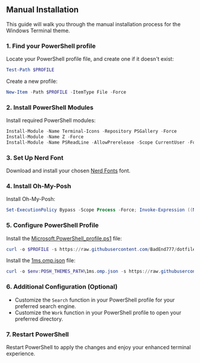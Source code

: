 ## Manual Installation

This guide will walk you through the manual installation process for the Windows Terminal theme.

### 1. Find your PowerShell profile

Locate your PowerShell profile file, and create one if it doesn't exist:

```powershell
Test-Path $PROFILE
```

Create a new profile:

```powershell
New-Item -Path $PROFILE -ItemType File -Force
```

### 2. Install PowerShell Modules

Install required PowerShell modules:

```powershell
Install-Module -Name Terminal-Icons -Repository PSGallery -Force
Install-Module -Name Z -Force
Install-Module -Name PSReadLine -AllowPrerelease -Scope CurrentUser -Force -SkipPublisherCheck
```

### 3. Set Up Nerd Font

Download and install your chosen [Nerd Fonts](https://www.nerdfonts.com/font-downloads) font.

### 4. Install Oh-My-Posh

Install Oh-My-Posh:

```powershell
Set-ExecutionPolicy Bypass -Scope Process -Force; Invoke-Expression ((New-Object System.Net.WebClient).DownloadString('https://ohmyposh.dev/install.ps1'))
```

### 5. Configure PowerShell Profile

Install the [Microsoft.PowerShell_profile.ps1](https://github.com/BadEnd777/dotfiles/blob/main/windows/Powershell/Microsoft.PowerShell_profile.ps1) file:

```powershell
curl -o $PROFILE -s https://raw.githubusercontent.com/BadEnd777/dotfiles/main/windows/Powershell/Microsoft.PowerShell_profile.ps1
```

Install the [1ms.omp.json](https://github.com/BadEnd777/dotfiles/blob/main/windows/Oh-My-Posh/1ms.omp.json) file:

```powershell
curl -o $env:POSH_THEMES_PATH\1ms.omp.json -s https://raw.githubusercontent.com/BadEnd777/dotfiles/main/windows/Oh-My-Posh/1ms.omp.json
```

### 6. Additional Configuration (Optional)

- Customize the `Search` function in your PowerShell profile for your preferred search engine.
- Customize the `Work` function in your PowerShell profile to open your preferred directory.

### 7. Restart PowerShell

Restart PowerShell to apply the changes and enjoy your enhanced terminal experience.
